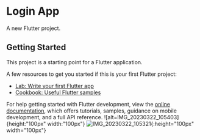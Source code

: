 # Login App
A new Flutter project.

## Getting Started

This project is a starting point for a Flutter application.

A few resources to get you started if this is your first Flutter project:

- [Lab: Write your first Flutter app](https://docs.flutter.dev/get-started/codelab)
- [Cookbook: Useful Flutter samples](https://docs.flutter.dev/cookbook)

For help getting started with Flutter development, view the
[online documentation](https://docs.flutter.dev/), which offers tutorials,
samples, guidance on mobile development, and a full API reference.
![alt=IMG_20230322_105403]{height:"100px" width:"100px"}
![IMG_20230322_105321](https://user-images.githubusercontent.com/105711066/226837683-3015997b-1663-41ea-abe6-09d14fc7860e.jpg){:height="100px" width="100px"}
